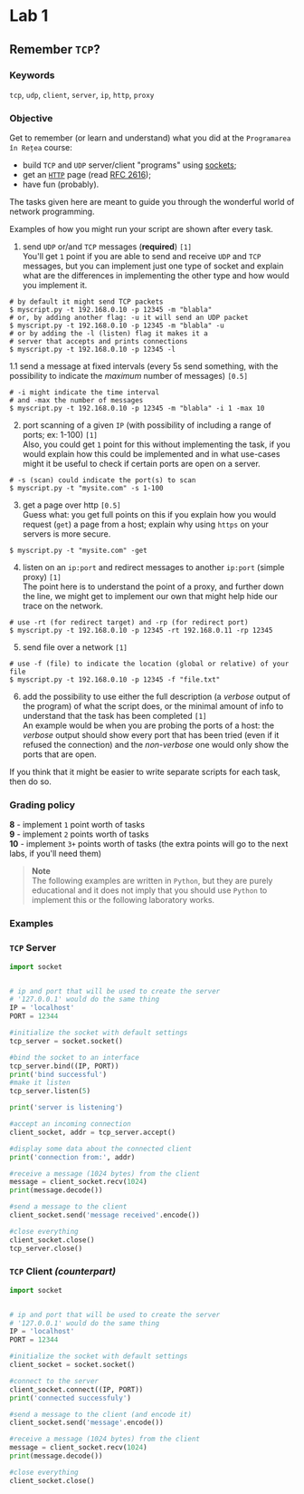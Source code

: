 # Lab 1
## Remember `TCP`?

### Keywords
`tcp`, `udp`, `client`, `server`, `ip`, `http`, `proxy`

### Objective
Get to remember (or learn and understand) what you did at the `Programarea în Rețea` course:
- build `TCP` and `UDP` server/client "programs" using [sockets](http://en.wikipedia.org/wiki/Bsd_sockets);
- get an [`HTTP`](http://en.wikipedia.org/wiki/HTTP) page (read [RFC 2616](https://tools.ietf.org/html/rfc2616));
- have fun (probably).

The tasks given here are meant to guide you through the wonderful world of network programming.

Examples of how you might run your script are shown after every task.

1. send `UDP` or/and `TCP` messages (**required**) `[1]`<br> You'll get `1` point if you are able to send and receive `UDP` and `TCP` messages, but you can implement just one type of socket and explain what are the differences in implementing the other type and how would you implement it.
```shell
# by default it might send TCP packets
$ myscript.py -t 192.168.0.10 -p 12345 -m "blabla"
# or, by adding another flag: -u it will send an UDP packet
$ myscript.py -t 192.168.0.10 -p 12345 -m "blabla" -u
# or by adding the -l (listen) flag it makes it a
# server that accepts and prints connections
$ myscript.py -t 192.168.0.10 -p 12345 -l
```
  1.1 send a message at fixed intervals (every 5s send something, with the possibility to indicate the *maximum* number of messages) `[0.5]`
  ```shell
  # -i might indicate the time interval
  # and -max the number of messages
  $ myscript.py -t 192.168.0.10 -p 12345 -m "blabla" -i 1 -max 10
  ```
2. port scanning of a given `IP` (with possibility of including a range of ports; ex: 1-100) `[1]` <br> Also, you could get `1` point for  this without implementing the task, if you would explain how this could be implemented and in what use-cases might it be useful to check if certain ports are open on a server.
```shell
# -s (scan) could indicate the port(s) to scan
$ myscript.py -t "mysite.com" -s 1-100
```
3. get a page over http `[0.5]` <br> Guess what: you get full points on this if you explain how you would request (`get`) a page from a host; explain why using `https` on your servers is more secure.
```shell
$ myscript.py -t "mysite.com" -get
```
4. listen on an `ip:port` and redirect messages to another `ip:port` (simple proxy) `[1]` <br> The point here is to understand the point of a proxy, and further down the line, we might get to implement our own that might help hide our trace on the network.
```shell
# use -rt (for redirect target) and -rp (for redirect port)
$ myscript.py -t 192.168.0.10 -p 12345 -rt 192.168.0.11 -rp 12345
```
5. send file over a network `[1]`
```shell
# use -f (file) to indicate the location (global or relative) of your file
$ myscript.py -t 192.168.0.10 -p 12345 -f "file.txt"
```
6. add the possibility to use either the full description (a *verbose* output of the program) of what the script does, or the minimal amount of info to understand that the task has been completed `[1]` <br> An example would be when you are probing the ports of a host: the *verbose* output should show every port that has been tried (even if it refused the connection) and the *non-verbose* one would only show the ports that are open.

If you think that it might be easier to write separate scripts for each task, then do so.

### Grading policy
**8** - implement `1` point worth of tasks <br>
**9** - implement `2` points worth of tasks <br>
**10** - implement `3+` points worth of tasks (the extra points will go to the next labs, if you'll need them)

> **Note** <br>
> The following examples are written in `Python`, but they are purely educational and it does not imply that you should use `Python` to implement this or the following laboratory works.

### Examples
### `TCP` Server
```python
import socket


# ip and port that will be used to create the server
# '127.0.0.1' would do the same thing
IP = 'localhost'
PORT = 12344

#initialize the socket with default settings
tcp_server = socket.socket()

#bind the socket to an interface
tcp_server.bind((IP, PORT))
print('bind successful')
#make it listen
tcp_server.listen(5)

print('server is listening')

#accept an incoming connection
client_socket, addr = tcp_server.accept()

#display some data about the connected client
print('connection from:', addr)

#receive a message (1024 bytes) from the client
message = client_socket.recv(1024)
print(message.decode())

#send a message to the client
client_socket.send('message received'.encode())

#close everything
client_socket.close()
tcp_server.close()
```

### `TCP` Client *(counterpart)*
```python
import socket


# ip and port that will be used to create the server
# '127.0.0.1' would do the same thing
IP = 'localhost'
PORT = 12344

#initialize the socket with default settings
client_socket = socket.socket()

#connect to the server
client_socket.connect((IP, PORT))
print('connected successfuly')

#send a message to the client (and encode it)
client_socket.send('message'.encode())

#receive a message (1024 bytes) from the client
message = client_socket.recv(1024)
print(message.decode())

#close everything
client_socket.close()
```

